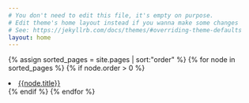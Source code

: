 ```yaml
---
# You don't need to edit this file, it's empty on purpose.
# Edit theme's home layout instead if you wanna make some changes
# See: https://jekyllrb.com/docs/themes/#overriding-theme-defaults
layout: home
---
```

{% assign sorted_pages = site.pages | sort:"order" %}
{% for node in sorted_pages %}
{% if node.order > 0 %}
<li><a href="{{node.url}}">{{node.title}}</a></li>
{% endif %}
{% endfor %}